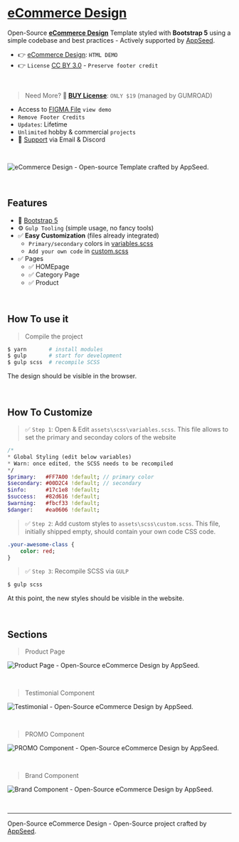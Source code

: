 # [eCommerce Design](https://design-ecommerce.appseed-srv1.com/)

Open-Source **[eCommerce Design](https://github.com/app-generator/design-ecommerce)** Template styled with **Bootstrap 5** using a simple codebase and best practices - Actively supported by [AppSeed](https://appseed.us/).

- 👉 [eCommerce Design](https://design-ecommerce.appseed-srv1.com/): `HTML DEMO`
- 👉 `License` [CC BY 3.0](./LICENSE.md) - `Preserve footer credit`

<br />

> Need More? **🛒 [BUY License](https://appseed.gumroad.com/l/design-ecommerce)**: `ONLY $19` (managed by GUMROAD) 

- Access to [FIGMA File](https://bit.ly/figma-ecommerce) `view demo`
- `Remove Footer Credits`
- `Updates`: Lifetime
- `Unlimited` hobby & commercial `projects` 
- 🚀 [Support](https://appseed.us/support/) via Email & Discord

<br />

![eCommerce Design - Open-source Template crafted by AppSeed.](https://user-images.githubusercontent.com/51070104/222493888-99585696-212e-4f53-9366-b73e01e72582.gif)

<br />

## Features

- 🚀 [Bootstrap 5](https://www.admin-dashboards.com/bootstrap-5-templates/) 
- ⚙️ `Gulp Tooling` (simple usage, no fancy tools)
- ✅ **Easy Customization** (files already integrated)
  - `Primary/secondary` colors in [variables.scss](https://github.com/app-generator/design-ecommerce/blob/main/assets/scss/variables.scss)
  - `Add your own code` in [custom.scss](https://github.com/app-generator/design-ecommerce/blob/main/assets/scss/custom.scss)
- ✅ Pages
  - ✅ HOMEpage
  - ✅ Category Page
  - ✅ Product  

<br />

## How To use it

> Compile the project

```bash
$ yarn       # install modules
$ gulp       # start for development
$ gulp scss  # recompile SCSS
```

The design should be visible in the browser.

<br />

## How To Customize 

> ✅ `Step 1`: Open & Edit `assets\scss\variables.scss`. This file allows to set the primary and seconday colors of the website

```sass
/*
* Global Styling (edit below variables) 
* Warn: once edited, the SCSS needs to be recompiled
*/
$primary:   #FF7A00 !default; // primary color
$secondary: #00D2C4 !default; // secondary
$info:      #17c1e8 !default; 
$success:   #82d616 !default;
$warning:   #fbcf33 !default;
$danger:    #ea0606 !default;
```

> ✅ `Step 2`: Add custom styles to `assets\scss\custom.scss`. This file, initially shipped empty, should contain your own code CSS code.

```sass
.your-awesome-class {
    color: red;
}
```

> ✅ `Step 3`: Recompile SCSS via `GULP`

```bash
$ gulp scss
```

At this point, the new styles should be visible in the website.

<br />

## Sections

> Product Page

![Product Page - Open-Source eCommerce Design by AppSeed.](https://user-images.githubusercontent.com/51070104/222496040-57f61809-d11a-407f-a977-f558489a3d7f.jpg)

<br />

> Testimonial Component

![Testimonial - Open-Source eCommerce Design by AppSeed.](https://user-images.githubusercontent.com/51070104/222496235-f231562f-eaf6-4195-a5a2-5cbb2b0a584c.jpg)

<br />

> PROMO Component

![PROMO Component - Open-Source eCommerce Design by AppSeed.](https://user-images.githubusercontent.com/51070104/222496393-48f52793-7125-46f2-b5f6-2bc7a7e3b9e5.jpg)

<br />

> Brand Component

![Brand Component - Open-Source eCommerce Design by AppSeed.](https://user-images.githubusercontent.com/51070104/222496561-e5a8be78-f414-4b5f-afe7-439bb058a699.jpg)

<br />

--- 
Open-Source eCommerce Design - Open-Source project crafted by [AppSeed](https://appseed.us/).
